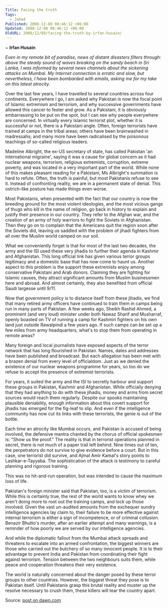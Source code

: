 ```yaml
---
Title: Facing the truth
Tags:
  - Jahed
Published: 2008-12-08 08:46:12 +06:00
Updated: 2008-12-08 08:46:12 +06:00
OldURL: 2008/12/08/facing-the-truth-by-irfan-husain/
---
```

~ **Irfan Husain**

*Even in my remote bit of paradise, news of distant disasters filters through: above the steady sound of waves breaking on the sandy beach in Sri Lanka, I was informed by several news channels about the sickening attacks on Mumbai. My Internet connection is erratic and slow, but nevertheless, I have been bombarded with emails, asking me for my take on this latest atrocity.*

Over the last few years, I have travelled to several countries across four continents. Everywhere I go, I am asked why Pakistan is now the focal point of Islamic extremism and terrorism, and why successive governments have allowed this cancer to fester and grow. As a Pakistani, it is obviously embarrassing to be put on the spot, but I can see why people everywhere are concerned. In virtually every Islamic terrorist plot, whether it is successful or not, there is a Pakistani angle. Often, foreign terrorists have trained at camps in the tribal areas; others have been brainwashed in madressahs; and many more have been radicalised by the poisonous teachings of so-called religious leaders.

Madeline Albright, the ex-US secretary of state, has called Pakistan 'an international migraine', saying it was a cause for global concern as it had nuclear weapons, terrorism, religious extremists, corruption, extreme poverty, and was located in a very important part of the world. While none of this makes pleasant reading for a Pakistani, Ms Albright's summation is hard to refute. Often, the truth is painful, but most Pakistanis refuse to see it. Instead of confronting reality, we are in a permanent state of denial. This ostrich-like posture has made things even worse.

Most Pakistanis, when presented with the fact that our country is now the breeding ground for the most violent ideologies, and the most vicious gangs of thugs who kill in the name of religion, go back in history to explain and justify their presence in our country. They refer to the Afghan war, and the creation of an army of holy warriors to fight the Soviets in Afghanistan. Then they go on to complain that the Americans quit the region soon after the Soviets did, leaving us saddled with the problem of jihadi fighters from all over the Muslim world camped on our soil.

What we conveniently forget is that for most of the last two decades, the army and the ISI used these very jihadis to further their agenda in Kashmir and Afghanistan. This long official link has given various terror groups legitimacy and a domestic base that has now come to haunt us. Another aspect to this problem is the support these extremists enjoy among conservative Pakistani and Arab donors. Claiming they are fighting for Islamic causes, they attract significant amounts from Muslim businessmen here and abroad. And almost certainly, they also benefited from official Saudi largesse until 9/11.

Now that government policy is to distance itself from these jihadis, we find that many retired army officers have continued to train them in camps being run in many parts of Pakistan. A few weeks ago, Sheikh Rashid Ahmed, a prominent (and very loud) minister under both Nawaz Sharif and Musharraf, openly boasted on TV of running a camp for Kashmiri fighters on his own land just outside Rawalpindi a few years ago. If such camps can be set up a few miles from army headquarters, what's to stop them from operating in remote areas?

Many foreign and local journalists have exposed aspects of the terror network that has long flourished in Pakistan. Names, dates and addresses have been published and broadcast. But each allegation has been met with a brazen denial from every level of officialdom. Just as we denied the existence of our nuclear weapons programme for years, so too do we refuse to accept the presence of extremist terrorists.

For years, it suited the army and the ISI to secretly harbour and support these groups in Pakistan, Kashmir and Afghanistan. While officially denying that they had anything to do with these jihadis, money and arms from secret sources would reach them regularly. Despite our spooks maintaining plausible deniability, enough information about this covert support for jihadis has emerged for the fig-leaf to slip. And even if the intelligence community has now cut its links with these terrorists, the genie is out of the bottle.

Each time an atrocity like Mumbai occurs, and Pakistan is accused of being involved, the defensive mantra chanted by the chorus of official spokesmen is: "Show us the proof." The reality is that in terrorist operations planned in secret, there is not much of a paper trail left behind. Nine times out of ten, the perpetrators do not survive to give evidence before a court. But in this case, one terrorist did survive, and Ajmal Amir Kamal's story points to Lashkar-e-Tayyaba. The sophistication of the attack is testimony to careful planning and rigorous training.

This was no hit-and-run operation, but was intended to cause the maximum loss of life.

Pakistan's foreign minister said that Pakistan, too, is a victim of terrorism. While this is certainly true, the rest of the world wants to know whey we aren't doing more to root out the training camps, and lock up those involved. Given the vast un-audited amounts from the exchequer sundry intelligence agencies lay claim to, their failure to be more effective against internal terrorism is either a sign of incompetence, or of criminal collusion. Benazir Bhutto's murder, after an earlier attempt and many warnings, is a reminder of how poorly we are served by our intelligence agencies.

And while the diplomatic fallout from the Mumbai attack spreads and threatens to escalate into an armed confrontation, the biggest winners are those who carried out the butchery of so many innocent people. It is to their advantage to prevent India and Pakistan from coordinating their fight against terrorism. Tension between the two neighbours suits them, while peace and cooperation threatens their very existence.

The world is naturally concerned about the danger posed by these terror groups to other countries. However, the biggest threat they pose is to Pakistan itself. Until Pakistanis grasp this brutal reality and muster up the resolve necessary to crush them, these killers will tear the country apart.

Source: [post on dawn.com](https://www.dawn.com/weekly/mazdak/20080312.htm)
